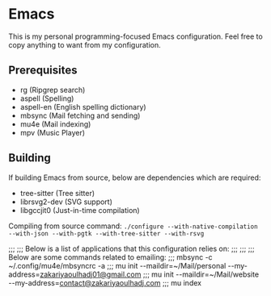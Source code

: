 # Emacs
This is my personal programming-focused Emacs configuration. Feel free to copy
anything to want from my configuration.

## Prerequisites
- rg (Ripgrep search)
- aspell (Spelling)
- aspell-en (English spelling dictionary)
- mbsync (Mail fetching and sending)
- mu4e (Mail indexing)
- mpv (Music Player)


## Building
If building Emacs from source, below are dependencies which are required:
- tree-sitter (Tree sitter)
- librsvg2-dev (SVG support)
- libgccjit0 (Just-in-time compilation)

Compiling from source command:
``./configure --with-native-compilation --with-json --with-pgtk --with-tree-sitter --with-rsvg``

;;;
;;; Below is a list of applications that this configuration relies on:
;;;
;;;
;;; Below are some commands related to emailing:
;;; mbsync -c ~/.config/mu4e/mbsyncrc -a
;;; mu init --maildir=~/Mail/personal --my-address=zakariyaoulhadj01@gmail.com
;;; mu init --maildir=~/Mail/website --my-address=contact@zakariyaoulhadj.com
;;; mu index
